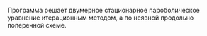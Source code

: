 Программа решает двумерное стационарное пароболическое уравнение итерационным методом, а по неявной продольно поперечной схеме. 
